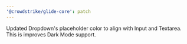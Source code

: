 ```yaml
---
'@crowdstrike/glide-core': patch
---
```


Updated Dropdown's placeholder color to align with Input and Textarea. This is improves Dark Mode support.
